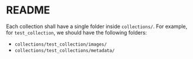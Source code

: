 # README

Each collection shall have a single folder inside `collections/`. For example, for `test_collection`, we should have the following folders:

- `collections/test_collection/images/`
- `collections/test_collections/metadata/`

